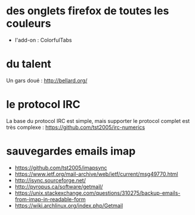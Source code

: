 # des onglets firefox de toutes les couleurs

 * l'add-on : ColorfulTabs


# du talent

Un gars doué : http://bellard.org/

# le protocol IRC

La base du protocol IRC est simple, mais supporter le protocol complet est très complexe : https://github.com/tst2005/irc-numerics

# sauvegardes emails imap

 * https://github.com/tst2005/imapsync
 * https://www.ietf.org/mail-archive/web/ietf/current/msg49770.html
 * http://isync.sourceforge.net/
 * http://pyropus.ca/software/getmail/
 * https://unix.stackexchange.com/questions/310275/backup-emails-from-imap-in-readable-form
 * https://wiki.archlinux.org/index.php/Getmail


